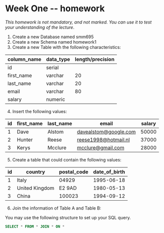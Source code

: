# Week One -- homework

_This homework is not mandatory, and not marked. You can use it to test your
understanding of the lecture_.

1. Create a new Database named smm695
2. Create a new Schema named homework1
3. Create a new Table with the following characteristics:

| column_name | data_type | length/precision |
|-------------|-----------|------------------|
| id          | serial    |                  |
| first_name  | varchar   | 20               |
| last_name   | varchar   | 20               |
| email       | varchar   | 80               |
| salary      | numeric   |                  |

4. Insert the following values:

| id | first_name | last_name | email                 | salary |
|----|------------|-----------|-----------------------|--------|
| 1  | Dave       | Alstom    | <davealstom@google.com> | 50000  |
| 2  | Hunter     | Reese     | <reese1998@hotmail.nl>  | 37000  |
| 3  | Kerys      | Mcclure   | <mcclure@gmail.com>     | 28000  |

5. Create a table that could contain the following values:

| id | country        | postal_code | date_of_birth |
|----|----------------|-------------|---------------|
| 1  | Italy          | 04929       | 1995-06-18    |
| 2  | United Kingdom | E2 9AD      | 1980-05-13    |
| 3  | China          | 100023      | 1994-09-12    |

6. Join the information of Table A and Table B:

You may use the following structure to set up your SQL query.

```sql
SELECT * FROM * JOIN * ON *
```
